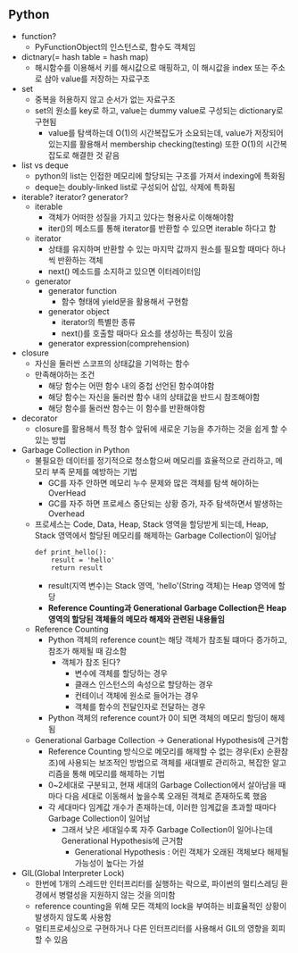 ## Python
* function?
    * PyFunctionObject의 인스턴스로, 함수도 객체임
* dictnary(= hash table = hash map)
    * 해시함수를 이용해서 키를 해시값으로 매핑하고, 이 해시값을 index 또는 주소로 삼아 value를 저장하는 자료구조
* set
    * 중복을 허용하지 않고 순서가 없는 자료구조
    * set의 원소를 key로 하고, value는 dummy value로 구성되는 dictionary로 구현됨
        * value를 탐색하는데 O(1)의 시간복잡도가 소요되는데, value가 저장되어 있는지를 활용해서 membership checking(testing) 또한 O(1)의 시간복잡도로 해결한 것 같음
* list vs deque
    * python의 list는 인접한 메모리에 할당되는 구조를 가져서 indexing에 특화됨
    * deque는 doubly-linked list로 구성되어 삽입, 삭제에 특화됨
* iterable? iterator? generator?
    * iterable
        * 객체가 어떠한 성질을 가지고 있다는 형용사로 이해해야함
        * iter()의 메소드를 통해 iterator를 반환할 수 있으면 iterable 하다고 함
    * iterator
        * 상태를 유지하며 반환할 수 있는 마지막 값까지 원소를 필요할 때마다 하나씩 반환하는 객체
        * next() 메소드를 소지하고 있으면 이터레이터임
    * generator
        * generator function
            * 함수 형태에 yield문을 활용해서 구현함
        * generator object
            * iterator의 특별한 종류
            * next()를 호출할 때마다 요소를 생성하는 특징이 있음
        * generator expression(comprehension)
* closure
    * 자신을 둘러싼 스코프의 상태값을 기억하는 함수
    * 만족해야하는 조건
        * 해당 함수는 어떤 함수 내의 중첩 선언된 함수여야함
        * 해당 함수는 자신을 둘러싼 함수 내의 상태값을 반드시 참조해야함
        * 해당 함수를 둘러싼 함수는 이 함수를 반환해야함
* decorator
    * closure를 활용해서 특정 함수 앞뒤에 새로운 기능을 추가하는 것을 쉽게 할 수 있는 방법
* Garbage Collection in Python
    * 불필요한 데이터를 정기적으로 청소함으써 메모리를 효율적으로 관리하고, 메모리 부족 문제를 예방하는 기법
        * GC를 자주 안하면 메모리 누수 문제와 많은 객체를 탐색 해야하는 OverHead
        * GC를 자주 하면 프로세스 중단되는 상황 증가, 자주 탐색하면서 발생하는 Overhead
    * 프로세스는 Code, Data, Heap, Stack 영역을 할당받게 되는데, Heap, Stack 영역에서 할당된 메모리를 해제하는 Garbage Collection이 일어남
        ```
        def print_hello():
            result = 'hello'
            return result
        ```
        * result(지역 변수)는 Stack 영역, 'hello'(String 객체)는 Heap 영역에 할당
        * **Reference Counting과 Generational Garbage Collection은 Heap 영역의 할당된 객체들의 메모라 해제와 관련된 내용들임**
    * Reference Counting
        * Python 객체의 reference count는 해당 객체가 참조될 떄마다 증가하고, 참조가 해제될 때 감소함
            * 객체가 참조 된다?
                * 변수에 객체를 할당하는 경우
                * 클래스 인스턴스의 속성으로 할당하는 경우
                * 컨테이너 객체에 원소로 들어가는 경우
                * 객체를 함수의 전달인자로 전달하는 경우
        * Python 객체의 reference count가 0이 되면 객체의 메모리 할딩이 해제됨
    * Generational Garbage Collection -> Generational Hypothesis에 근거함
        * Reference Counting 방식으로 메모리를 해제할 수 없는 경우(Ex) 순환참조)에 사용되는 보조적인 방법으로 객체를 새대별로 관리하고, 복잡한 알고리즘을 통해 메모리를 해제하는 기법
        * 0~2세대로 구분되고, 현재 세대의 Garbage Collection에서 살아남을 때마다 다음 세대로 이동해서 높을수록 오래된 객체로 존재하도록 했음
        * 각 세대마다 임계값 개수가 존재하는데, 이러한 임계값을 초과할 때마다 Garbage Collection이 일어남
            * 그래서 낮은 세대일수록 자주 Garbage Collection이 일어나는데 Generational Hypothesis에 근거함
                * Generational Hypothesis : 어린 객체가 오래된 객체보다 해제될 가능성이 높다는 가설
* GIL(Global Interpreter Lock)
    * 한번에 1개의 스레드만 인터프리터를 실행하는 락으로, 파이썬의 멀티스레딩 환경에서 병렬성을 지원하지 않는 것을 의미함
    * reference counting을 위해 모든 객체의 lock을 부여하는 비효율적인 상황이 발생하지 않도록 사용함
    * 멀티프로세싱으로 구현하거나 다른 인터프리터를 사용해서 GIL의 영향을 회피 할 수 있음